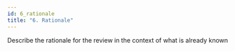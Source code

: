 ```yaml
---
id: 6_rationale
title: "6. Rationale"
---
```

Describe the rationale for the review in the context of what is already known